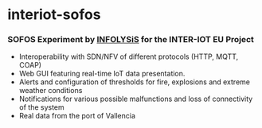 # interiot-sofos

### SOFOS Experiment by [INFOLYSiS](www.infolysis.gr) for the INTER-IOT EU Project

* Interoperability with SDN/NFV of different protocols (HTTP, MQTT, COAP)
* Web GUI featuring real-time IoT data presentation.
* Alerts and configuration of thresholds for fire, explosions and extreme weather conditions
* Notifications for various possible malfunctions and loss of connectivity of the system
* Real data from the port of Vallencia
